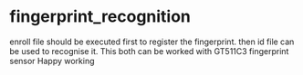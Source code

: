 # fingerprint_recognition
enroll file should be executed first to register the fingerprint. then id file can be used to recognise it. 
This both can be worked with GT511C3 fingerprint sensor
Happy working
